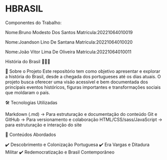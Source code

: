 # HBRASIL
Componentes do Trabalho:

Nome:Bruno Modesto Dos Santos
Matricula:20221064010019

Nome:Joandson Lino De Santana
Matricula:20221064010020

Nome:João Vitor Lima De Oliveira
Matricula:20221064010011

História do Brasil 📜🇧🇷

📖 Sobre o Projeto
Este repositório tem como objetivo apresentar e explorar a história do Brasil, desde a chegada dos portugueses até os dias atuais. O projeto busca oferecer uma visão acessível e bem documentada dos principais eventos históricos, figuras importantes e transformações sociais que moldaram o país.

🛠 Tecnologias Utilizadas

Markdown (.md) → Para estruturação e documentação do conteúdo
Git e GitHub → Para versionamento e colaboração
HTML/CSS/sass/JavaScript → para estruturação e interação do site

📌 Conteúdos Abordados

✔️ Descobrimento e Colonização Portuguesa
✔️ Era Vargas e Ditadura Militar
✔️ Redemocratização e Brasil Contemporâneo



